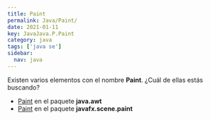 ```yaml
---
title: Paint
permalink: Java/Paint/
date: 2021-01-11
key: JavaJava.P.Paint
category: java
tags: ['java se']
sidebar: 
  nav: java
---
```


Existen varios elementos con el nombre **Paint**. ¿Cuál de ellas estás buscando?
<ul>
<li><a href="/Java/Paint-java-awt/">Paint</a> en el paquete <strong>java.awt</strong></li>
<li><a href="/Java/Paint-javafx-scene-paint/">Paint</a> en el paquete <strong>javafx.scene.paint</strong></li>
<ul>
